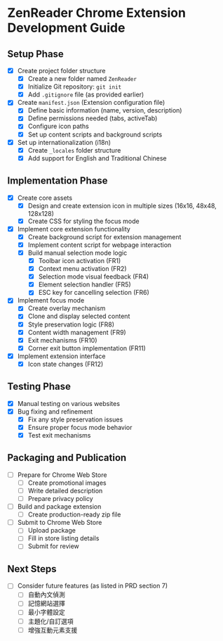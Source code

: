 # ZenReader Chrome Extension Development Guide

## Setup Phase

- [X] Create project folder structure
  - [X] Create a new folder named `ZenReader`
  - [X] Initialize Git repository: `git init`
  - [X] Add `.gitignore` file (as provided earlier)
- [X] Create `manifest.json` (Extension configuration file)
  - [X] Define basic information (name, version, description)
  - [X] Define permissions needed (tabs, activeTab)
  - [X] Configure icon paths
  - [X] Set up content scripts and background scripts
- [X] Set up internationalization (i18n)
  - [X] Create `_locales` folder structure
  - [X] Add support for English and Traditional Chinese

## Implementation Phase

- [X] Create core assets
  - [X] Design and create extension icon in multiple sizes (16x16, 48x48, 128x128)
  - [X] Create CSS for styling the focus mode
- [X] Implement core extension functionality
  - [X] Create background script for extension management
  - [X] Implement content script for webpage interaction
  - [X] Build manual selection mode logic
    - [X] Toolbar icon activation (FR1)
    - [X] Context menu activation (FR2)
    - [X] Selection mode visual feedback (FR4)
    - [X] Element selection handler (FR5)
    - [X] ESC key for cancelling selection (FR6)
- [X] Implement focus mode
  - [X] Create overlay mechanism
  - [X] Clone and display selected content
  - [X] Style preservation logic (FR8)
  - [X] Content width management (FR9)
  - [X] Exit mechanisms (FR10)
  - [X] Corner exit button implementation (FR11)
- [X] Implement extension interface
  - [X] Icon state changes (FR12)

## Testing Phase

- [X] Manual testing on various websites
- [X] Bug fixing and refinement
  - [X] Fix any style preservation issues
  - [X] Ensure proper focus mode behavior
  - [X] Test exit mechanisms

## Packaging and Publication

- [ ] Prepare for Chrome Web Store
  - [ ] Create promotional images
  - [ ] Write detailed description
  - [ ] Prepare privacy policy
- [ ] Build and package extension
  - [ ] Create production-ready zip file
- [ ] Submit to Chrome Web Store
  - [ ] Upload package
  - [ ] Fill in store listing details
  - [ ] Submit for review

## Next Steps

- [ ] Consider future features (as listed in PRD section 7)
  - [ ] 自動內文偵測
  - [ ] 記憶網站選擇
  - [ ] 最小字體設定
  - [ ] 主題化/自訂選項
  - [ ] 增強互動元素支援
